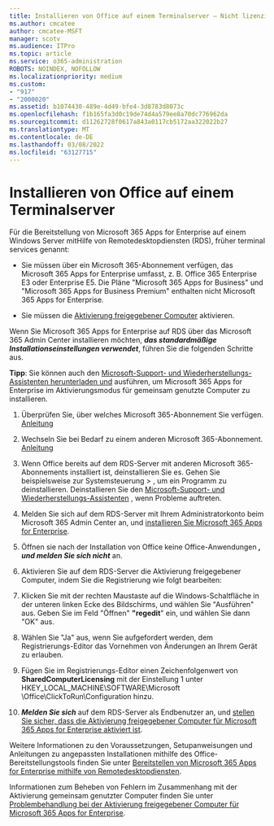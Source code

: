 ```yaml
---
title: Installieren von Office auf einem Terminalserver – Nicht lizenziert
ms.author: cmcatee
author: cmcatee-MSFT
manager: scotv
ms.audience: ITPro
ms.topic: article
ms.service: o365-administration
ROBOTS: NOINDEX, NOFOLLOW
ms.localizationpriority: medium
ms.custom:
- "917"
- "2000020"
ms.assetid: b1074430-489e-4d49-bfe4-3d8783d8073c
ms.openlocfilehash: f1b165fa3d0c19de74d4a579ee8a70dc776962da
ms.sourcegitcommit: d11262728f0617a843a0117cb5172aa322022b27
ms.translationtype: MT
ms.contentlocale: de-DE
ms.lasthandoff: 03/08/2022
ms.locfileid: "63127715"
---
```

# <a name="installing-office-on-a-terminal-server"></a>Installieren von Office auf einem Terminalserver

Für die Bereitstellung von Microsoft 365 Apps for Enterprise auf einem Windows Server mitHilfe von Remotedesktopdiensten (RDS), früher terminal services genannt:
  
- Sie müssen über ein Microsoft 365-Abonnement verfügen, das Microsoft 365 Apps for Enterprise umfasst, z. B. Office 365 Enterprise E3 oder Enterprise E5. Die Pläne "Microsoft 365 Apps for Business" und "Microsoft 365 Apps for Business Premium" enthalten nicht Microsoft 365 Apps for Enterprise.

- Sie müssen die [Aktivierung freigegebener Computer](https://docs.microsoft.com/DeployOffice/overview-shared-computer-activation) aktivieren.

Wenn Sie Microsoft 365 Apps for Enterprise auf RDS über das Microsoft 365 Admin Center installieren möchten, ***das standardmäßige Installationseinstellungen verwendet***, führen Sie die folgenden Schritte aus.

**Tipp**: Sie können auch den [Microsoft-Support- und Wiederherstellungs-Assistenten herunterladen und](https://aka.ms/SaRA_OfficeSCA_M365Portal) ausführen, um Microsoft 365 Apps for Enterprise im Aktivierungsmodus für gemeinsam genutzte Computer zu installieren.
  
1. Überprüfen Sie, über welches Microsoft 365-Abonnement Sie verfügen. [Anleitung](https://docs.microsoft.com/microsoft-365/admin/admin-overview/what-subscription-do-i-have)

2. Wechseln Sie bei Bedarf zu einem anderen Microsoft 365-Abonnement. [Anleitung](https://docs.microsoft.com/microsoft-365/commerce/subscriptions/switch-to-a-different-plan)

3. Wenn Office bereits auf dem RDS-Server mit anderen Microsoft 365-Abonnements installiert ist, deinstallieren Sie es. Gehen Sie beispielsweise zur Systemsteuerung \> , um ein Programm zu deinstallieren. Deinstallieren Sie den [Microsoft-Support- und Wiederherstellungs-Assistenten](https://aka.ms/SARA-OfficeUninstall-Alchemy) , wenn Probleme auftreten.

4. Melden Sie sich auf dem RDS-Server mit Ihrem Administratorkonto beim Microsoft 365 Admin Center an, und [installieren Sie Microsoft 365 Apps for Enterprise](https://portal.office.com/OLS/MySoftware.aspx).

5. Öffnen sie nach der Installation von Office keine Office-Anwendungen ***, und melden Sie sich nicht*** an.

6. Aktivieren Sie auf dem RDS-Server die Aktivierung freigegebener Computer, indem Sie die Registrierung wie folgt bearbeiten:

1. Klicken Sie mit der rechten Maustaste auf die Windows-Schaltfläche in der unteren linken Ecke des Bildschirms, und wählen Sie "Ausführen" aus. Geben Sie im Feld "Öffnen" **"regedit**" ein, und wählen Sie dann "OK" aus.

2. Wählen Sie "Ja" aus, wenn Sie aufgefordert werden, dem Registrierungs-Editor das Vornehmen von Änderungen an Ihrem Gerät zu erlauben.

3. Fügen Sie im Registrierungs-Editor einen Zeichenfolgenwert von **SharedComputerLicensing** mit der Einstellung 1 unter HKEY_LOCAL_MACHINE\SOFTWARE\Microsoft \Office\ClickToRun\Configuration hinzu.

7. ***Melden Sie sich*** auf dem RDS-Server als Endbenutzer an, und [stellen Sie sicher, dass die Aktivierung freigegebener Computer für Microsoft 365 Apps for Enterprise aktiviert ist](https://docs.microsoft.com/DeployOffice/troubleshoot-shared-computer-activation#verify-that-activation-for-microsoft-365-apps-succeeded).

Weitere Informationen zu den Voraussetzungen, Setupanweisungen und Anleitungen zu angepassten Installationen mithilfe des Office-Bereitstellungstools finden Sie unter [Bereitstellen von Microsoft 365 Apps for Enterprise mithilfe von Remotedesktopdiensten](https://docs.microsoft.com/DeployOffice/deploy-microsoft-365-apps-remote-desktop-services).
  
Informationen zum Beheben von Fehlern im Zusammenhang mit der Aktivierung gemeinsam genutzter Computer finden Sie unter [Problembehandlung bei der Aktivierung freigegebener Computer für Microsoft 365 Apps for Enterprise](https://docs.microsoft.com/DeployOffice/troubleshoot-shared-computer-activation).
  